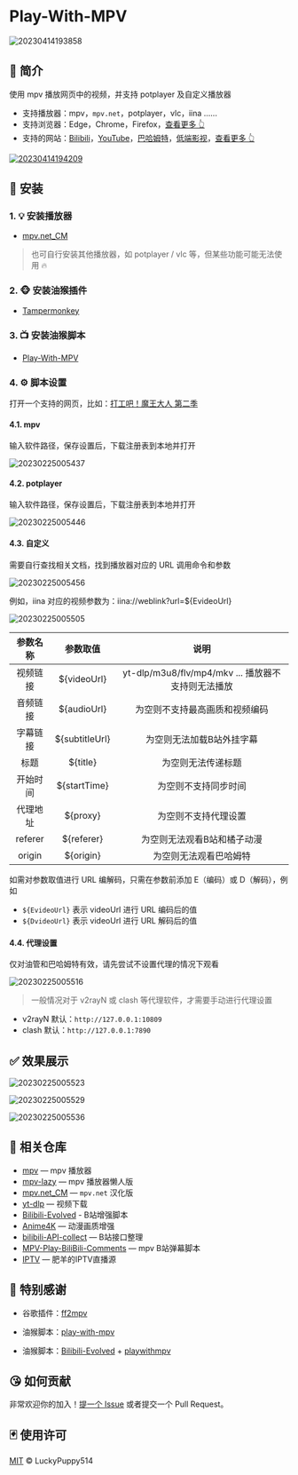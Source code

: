 # Play-With-MPV

![20230414193858](https://github.com/LuckyPuppy514/image/raw/main/2023/2023-04-14/20230414193858.gif)

## 🌟 简介

使用 mpv 播放网页中的视频，并支持 potplayer 及自定义播放器

- 支持播放器：mpv，`mpv.net`，potplayer，vlc，iina ......
- 支持浏览器：Edge，Chrome，Firefox，[查看更多 👆](https://www.tampermonkey.net/index.php)
- 支持的网站：[Bilibili](https://www.bilibli.com)，[YouTube](https://www.youtube.com)，[巴哈姆特](https://ani.gamer.com.tw)，[低端影视](https://ddys.art)，[查看更多 👆](https://www.lckp.top/play-with-mpv/index.html)

[![20230414194209](https://github.com/LuckyPuppy514/image/raw/main/2023/2023-04-14/20230414194209.webp)](https://www.lckp.top/play-with-mpv/index.html)

## 🐳 安装

### 1. 💡 安装播放器

- [mpv.net_CM](https://kutt.lckp.top/uVaT3U)

> 也可自行安装其他播放器，如 potplayer / vlc 等，但某些功能可能无法使用 🔥

### 2. 🐵 安装油猴插件

- [Tampermonkey](https://www.tampermonkey.net/index.php)

### 3. 📺 安装油猴脚本

- [Play-With-MPV](https://greasyfork.org/zh-CN/scripts/444056-play-with-mpv)

### 4. ⚙️ 脚本设置

打开一个支持的网页，比如：[打工吧！魔王大人 第二季](https://www.bilibili.com/bangumi/play/ep674708)  

#### 4.1. mpv

输入软件路径，保存设置后，下载注册表到本地并打开

![20230225005437](https://github.com/LuckyPuppy514/image/raw/main/2023/2023-02-25/20230225005437.webp)

#### 4.2. potplayer

输入软件路径，保存设置后，下载注册表到本地并打开

![20230225005446](https://github.com/LuckyPuppy514/image/raw/main/2023/2023-02-25/20230225005446.webp)

#### 4.3. 自定义

需要自行查找相关文档，找到播放器对应的 URL 调用命令和参数

![20230225005456](https://github.com/LuckyPuppy514/image/raw/main/2023/2023-02-25/20230225005456.webp)

例如，iina 对应的视频参数为：iina://weblink?url=${EvideoUrl}

![20230225005505](https://github.com/LuckyPuppy514/image/raw/main/2023/2023-02-25/20230225005505.webp)

| 参数名称 | 参数取值 | 说明 |
|:---:|:---:|:---:|
| 视频链接 | ${videoUrl} | yt-dlp/m3u8/flv/mp4/mkv ... 播放器不支持则无法播放 |
| 音频链接 | ${audioUrl} | 为空则不支持最高画质和视频编码 |
| 字幕链接 | ${subtitleUrl} | 为空则无法加载B站外挂字幕 |
| 标题 | ${title} | 为空则无法传递标题 |
| 开始时间 | ${startTime} | 为空则不支持同步时间 |
| 代理地址 | ${proxy} | 为空则不支持代理设置 |
| referer | ${referer} | 为空则无法观看B站和橘子动漫 |
| origin | ${origin} | 为空则无法观看巴哈姆特 |

如需对参数取值进行 URL 编解码，只需在参数前添加 E（编码）或 D（解码），例如

- `${EvideoUrl}` 表示 videoUrl 进行 URL 编码后的值
- `${DvideoUrl}` 表示 videoUrl 进行 URL 解码后的值

#### 4.4. 代理设置

仅对油管和巴哈姆特有效，请先尝试不设置代理的情况下观看

![20230225005516](https://github.com/LuckyPuppy514/image/raw/main/2023/2023-02-25/20230225005516.webp)

> 一般情况对于 v2rayN 或 clash 等代理软件，才需要手动进行代理设置

- v2rayN 默认：`http://127.0.0.1:10809`
- clash 默认：`http://127.0.0.1:7890`

## ✅ 效果展示

![20230225005523](https://github.com/LuckyPuppy514/image/raw/main/2023/2023-02-25/20230225005523.webp)

![20230225005529](https://github.com/LuckyPuppy514/image/raw/main/2023/2023-02-25/20230225005529.webp)

![20230225005536](https://github.com/LuckyPuppy514/image/raw/main/2023/2023-02-25/20230225005536.webp)

## 👏 相关仓库

- [mpv](https://github.com/mpv-player/mpv) — mpv 播放器
- [mpv-lazy](https://github.com/hooke007/MPV_lazy) — mpv 播放器懒人版
- [mpv.net_CM](https://github.com/hooke007/mpv.net_CM) — `mpv.net` 汉化版
- [yt-dlp](https://github.com/yt-dlp/yt-dlp) — 视频下载
- [Bilibili-Evolved](https://github.com/the1812/Bilibili-Evolved) - B站增强脚本
- [Anime4K](https://github.com/bloc97/Anime4K) — 动漫画质增强
- [bilibili-API-collect](https://github.com/SocialSisterYi/bilibili-API-collect) — B站接口整理
- [MPV-Play-BiliBili-Comments](https://github.com/itKelis/MPV-Play-BiliBili-Comments) — mpv B站弹幕脚本
- [IPTV](https://github.com/youshandefeiyang/IPTV) — 肥羊的IPTV直播源

## 👏 特别感谢

- 谷歌插件：[ff2mpv](https://github.com/woodruffw/ff2mpv)

- 油猴脚本：[play-with-mpv](https://greasyfork.org/zh-CN/scripts/416271-play-with-mpv)

- 油猴脚本：[Bilibili-Evolved](https://github.com/the1812/Bilibili-Evolved) + [playwithmpv](https://github.com/videoanywhere/playwithmpv)

## 😘 如何贡献

非常欢迎你的加入！[提一个 Issue](https://github.com/LuckyPuppy514/Play-With-MPV/issues/new) 或者提交一个 Pull Request。

## 🃏 使用许可

[MIT](https://github.com/LuckyPuppy514/Play-With-MPV/blob/main/LICENSE) © LuckyPuppy514
